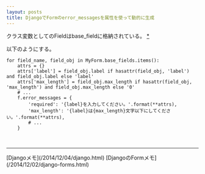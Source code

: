 ```yaml
---
layout: posts
title: DjangoでFormのerror_messagesを属性を使って動的に生成
---
```

クラス変数としてのFieldはbase_fieldに格納されている。 [*](https://github.com/django/django/blob/ec6121693f112ae33b653b4364e812722d2eb567/django/forms/forms.py#L93)  

以下のようにする。

```
for field_name, field_obj in MyForm.base_fields.items():
    attrs = {}
    attrs['label'] = field_obj.label if hasattr(field_obj, 'label') and field_obj.label else 'label'
    attrs['max_length'] = field_obj.max_length if hasattr(field_obj, 'max_length') and field_obj.max_length else '0'
    # ...
    f.error_messages = {
        'required': '{label}を入力してください。'.format(**attrs),
        'max_length': '{label}は{max_length}文字以下にしてください。'.format(**attrs),
        # ...
    }
```
<br/>
<hr/>
[Djangoメモ](/2014/12/04/django.html)
[DjangoのFormメモ](/2014/12/02/django-forms.html)  
